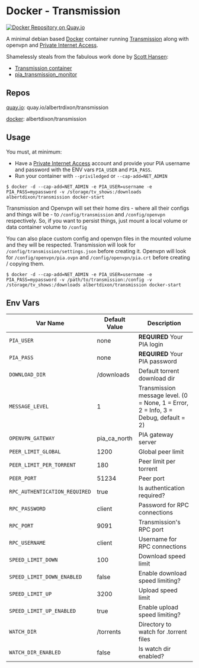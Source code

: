 # Docker - Transmission

[![Docker Repository on Quay.io](https://quay.io/repository/albertrdixon/transmission/status "Docker Repository on Quay.io")](https://quay.io/repository/albertrdixon/transmission)

A minimal debian based [Docker](http://www.docker.com) container running [Transmission](https://www.transmissionbt.com/) along with openvpn and [Private Internet Access](https://www.privateinternetaccess.com/).

Shamelessly steals from the fabulous work done by [Scott Hansen](https://github.com/firecat53):
* [Transmission container](https://github.com/firecat53/dockerfiles/tree/master/transmission)
* [pia_transmission_monitor](https://github.com/firecat53/pia_transmission_monitor)

## Repos

[quay.io](http://quay.io): quay.io/albertrdixon/transmission

[docker](http://hub.docker.com): albertdixon/transmission

## Usage

You must, at minimum:
* Have a [Private Internet Access](https://www.privateinternetaccess.com/) account and provide your PIA username and password with the ENV vars `PIA_USER` and `PIA_PASS`.
* Run your container with `--priviledged` or `--cap-add=NET_ADMIN`

```
$ docker -d --cap-add=NET_ADMIN -e PIA_USER=username -e PIA_PASS=mypassword -v /storage/tv_shows:/downloads albertdixon/transmission docker-start
```

Transmission and Openvpn will set their home dirs - where all their configs and things will be - to `/config/transmission` and `/config/openvpn` respectively. So, if you want to persist things, just mount a local volume or data container volume to `/config` 

You can also place custom config and openvpn files in the mounted volume and they will be respected. Transmission will look for `/config/transmission/settings.json` before creating it. Openvpn will look for `/config/openvpn/pia.ovpn` and `/config/openvpn/pia.crt` before creating / copying them.

```
$ docker -d --cap-add=NET_ADMIN -e PIA_USER=username -e PIA_PASS=mypassword -v /path/to/transmission:/config -v /storage/tv_shows:/downloads albertdixon/transmission docker-start
```

## Env Vars

| Var Name | Default Value | Description |
|----------|---------------|-------------|
| `PIA_USER` | none | **REQUIRED** Your PIA login |
| `PIA_PASS` | none | **REQUIRED** Your PIA password |
| `DOWNLOAD_DIR` | /downloads | Default torrent download dir |
| `MESSAGE_LEVEL` | 1 | Transmission message level. (0 = None, 1 = Error, 2 = Info, 3 = Debug, default = 2) |
| `OPENVPN_GATEWAY` | pia_ca_north | PIA gateway server |
| `PEER_LIMIT_GLOBAL` | 1200 | Global peer limit |
| `PEER_LIMIT_PER_TORRENT` | 180 | Peer limit per torrent |
| `PEER_PORT` | 51234 | Peer port |
| `RPC_AUTHENTICATION_REQUIRED` | true | Is authentication required? |
| `RPC_PASSWORD` | client | Password for RPC connections |
| `RPC_PORT` | 9091 | Transmission's RPC port |
| `RPC_USERNAME` | client | Username for RPC connections |
| `SPEED_LIMIT_DOWN` | 100 | Download speed limit |
| `SPEED_LIMIT_DOWN_ENABLED` | false | Enable download speed limiting? |
| `SPEED_LIMIT_UP` | 3200 | Upload speed limit |
| `SPEED_LIMIT_UP_ENABLED` | true | Enable upload speed limiting? |
| `WATCH_DIR` | /torrents | Directory to watch for .torrent files |
| `WATCH_DIR_ENABLED` | false | Is watch dir enabled? |
